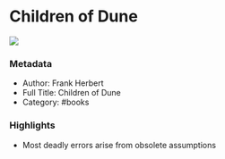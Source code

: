 # Children of Dune

![](https://images-na.ssl-images-amazon.com/images/I/41OI9k4mkJL._SL200_.jpg)

### Metadata

- Author: Frank Herbert
- Full Title: Children of Dune
- Category: #books

### Highlights

- Most deadly errors arise from obsolete assumptions
